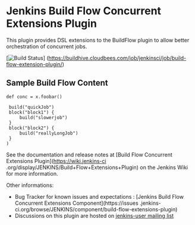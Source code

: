 <!--
The MIT License

Copyright (c) 2013, Cisco Systems, Inc., a California corporation

Permission is hereby granted, free of charge, to any person obtaining a copy
of this software and associated documentation files (the "Software"), to deal
in the Software without restriction, including without limitation the rights
to use, copy, modify, merge, publish, distribute, sublicense, and/or sell
copies of the Software, and to permit persons to whom the Software is
furnished to do so, subject to the following conditions:

The above copyright notice and this permission notice shall be included in
all copies or substantial portions of the Software.

THE SOFTWARE IS PROVIDED "AS IS", WITHOUT WARRANTY OF ANY KIND, EXPRESS OR
IMPLIED, INCLUDING BUT NOT LIMITED TO THE WARRANTIES OF MERCHANTABILITY,
FITNESS FOR A PARTICULAR PURPOSE AND NONINFRINGEMENT. IN NO EVENT SHALL THE
AUTHORS OR COPYRIGHT HOLDERS BE LIABLE FOR ANY CLAIM, DAMAGES OR OTHER
LIABILITY, WHETHER IN AN ACTION OF CONTRACT, TORT OR OTHERWISE, ARISING FROM,
OUT OF OR IN CONNECTION WITH THE SOFTWARE OR THE USE OR OTHER DEALINGS IN
THE SOFTWARE.
-->

Jenkins Build Flow Concurrent Extensions Plugin
================================================

This plugin provides DSL extensions to the BuildFlow plugin to allow better orchestration of concurrent jobs.

[![Build Status](https://buildhive.cloudbees.com/job/jenkinsci/job/build-flow-extension-plugin/badge/icon)]
(https://buildhive.cloudbees.com/job/jenkinsci/job/build-flow-extension-plugin/)

## Sample Build Flow Content ##
    def conc = x.foobar()

     build("quickJob")
     block("block1") {
         build("slowerjob")
     }
     block("block2") {
         build("reallyLongJob")
     }
    )

See the documentation and release notes at [Build Flow Concurrent Extensions Plugin](https://wiki.jenkins-ci
.org/display/JENKINS/Build+Flow+Extensions+Plugin) on the Jenkins Wiki for more information.

Other informations:
* Bug Tracker for known issues and expectations : [Jenkins Build Flow Concurrent Extensions Component](https://issues
.jenkins-ci.org/browse/JENKINS/component/build-flow-extensions-plugin)
* Discussions on this plugin are hosted on  [jenkins-user mailing list](https://wiki.jenkins-ci.org/display/JENKINS/Mailing+Lists)


